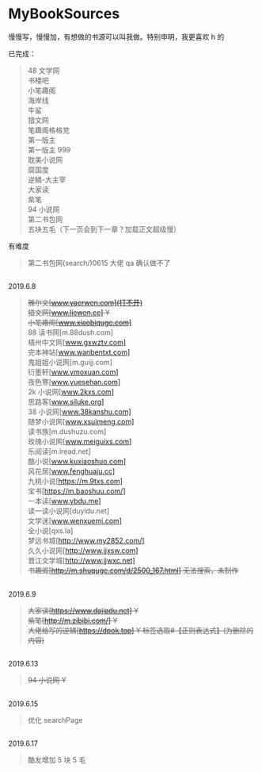 # MyBookSources

慢慢写，慢慢加，有想做的书源可以叫我做。特别申明，我更喜欢 h 的

已完成：

> 48 文学网  
> 书楼吧  
> 小笔趣阁  
> 海岸线  
> 牛鲨  
> 猎文网  
> 笔趣阁格格党  
> 第一版主  
> 第一版主 999  
> 耽美小说网  
> 腐国度  
> 逆鳞-大主宰  
> 大家读  
> 紫笔  
> 94 小说网  
> 第二书包网  
> 五块五毛（下一页会到下一章？加载正文超级慢）

有难度

> 第二书包网(search/)0615 大佬 qa 确认做不了

##

2019.6.8

> ~~雅尔文[www.yaerwen.com](打不开)~~  
> ~~猎文网[www.liewen.cc] Y~~  
> ~~小笔趣阁[www.xiaobiquge.com]~~  
> 88 读书网[m.88dush.com]  
> 梧州中文网[www.gxwztv.com]  
> 完本神站[www.wanbentxt.com]  
> 鬼姐姐小说网[m.guijj.com]  
> 衍墨轩[www.ymoxuan.com]  
> 夜色寒[www.yuesehan.com]  
> 2k 小说网[www.2kxs.com]  
> 思路客[www.siluke.org]  
> 38 小说网[www.38kanshu.com]  
> 随梦小说网[www.xsuimeng.com]  
> 读书族[m.dushuzu.com]  
> 玫瑰小说网[www.meiguixs.com]  
> 乐阅读[m.lread.net]  
> 酷小说[www.kuxiaoshuo.com]  
> 风花居[www.fenghuaju.cc]  
> 九桃小说[https://m.9txs.com]  
> 宝书[https://m.baoshuu.com/]  
> 一本读[www.ybdu.me]  
> 读一读小说网[duyidu.net]  
> 文学迷[www.wenxuemi.com]  
> 全小说[qxs.la]  
> 梦远书城[http://www.my2852.com/]  
> 久久小说网[http://www.jjxsw.com]  
> 晋江文学城[http://www.jjwxc.net]  
> ~~书趣阁[http://m.shuquge.com/d/2500_167.html] 无法搜索，未制作~~

##

2019.6.9

> ~~大家读[https://www.dajiadu.net] Y~~  
> ~~紫笔[http://m.zibibi.com/] Y~~  
> ~~大佬给写的逆鳞[https://dpok.top] Y 标签选取#【正则表达式】(为删除的内容)~~

##

2019.6.13

> ~~94 小说网 Y~~

##

2019.6.15

> 优化 searchPage

##

2019.6.17

> 酷友增加 5 块 5 毛
